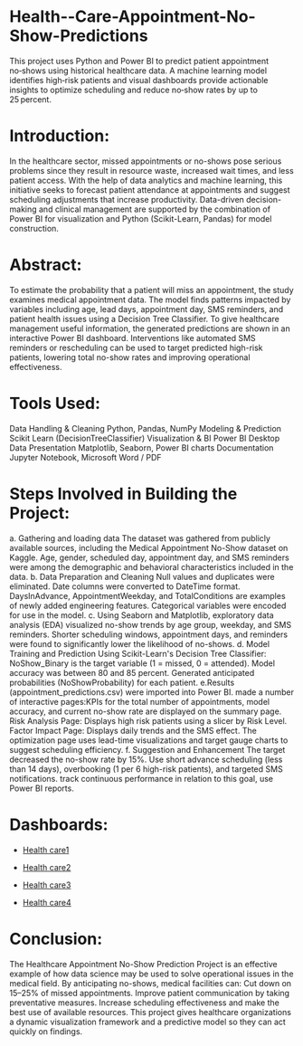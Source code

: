 # Health--Care-Appointment-No-Show-Predictions
This project uses Python and Power BI to predict patient appointment no‑shows using historical healthcare data. A machine learning model identifies high‑risk patients and visual dashboards provide actionable insights to optimize scheduling and reduce no‑show rates by up to 25 percent.

# Introduction:
In the healthcare sector, missed appointments or no-shows pose serious problems since they result in resource waste, increased wait times, and less patient access. With the help of data analytics and machine learning, this initiative seeks to forecast patient attendance at appointments and suggest scheduling adjustments that increase productivity. Data-driven decision-making and clinical management are supported by the combination of Power BI for visualization and Python (Scikit-Learn, Pandas) for model construction.

# Abstract:
To estimate the probability that a patient will miss an appointment, the study examines medical appointment data. The model finds patterns impacted by variables including age, lead days, appointment day, SMS reminders, and patient health issues using a Decision Tree Classifier. To give healthcare management useful information, the generated predictions are shown in an interactive Power BI dashboard. 
Interventions like automated SMS reminders or rescheduling can be used to target predicted high-risk patients, lowering total no-show rates and improving operational effectiveness.

# Tools Used:
Data Handling & Cleaning	Python, Pandas, NumPy
Modeling & Prediction	Scikit Learn (DecisionTreeClassifier)
Visualization & BI	Power BI Desktop
Data Presentation	Matplotlib, Seaborn, Power BI charts
Documentation	Jupyter Notebook, Microsoft Word / PDF

# Steps Involved in Building the Project:
a. Gathering and loading data 
The dataset was gathered from publicly available sources, including the Medical Appointment No-Show dataset on Kaggle.
Age, gender, scheduled day, appointment day, and SMS reminders were among the demographic and behavioral characteristics included in the data. 
b. Data Preparation and Cleaning 
Null values and duplicates were eliminated. 
Date columns were converted to DateTime format. 
DaysInAdvance, AppointmentWeekday, and TotalConditions are examples of newly added engineering features. Categorical variables were encoded for use in the model.
c. Using Seaborn and Matplotlib, exploratory data analysis (EDA) 
visualized no-show trends by age group, weekday, and SMS reminders.
Shorter scheduling windows, appointment days, and reminders were found to significantly lower the likelihood of no-shows. 
d. Model Training and Prediction 
Using Scikit-Learn's Decision Tree Classifier: 
NoShow_Binary is the target variable (1 = missed, 0 = attended). 
Model accuracy was between 80 and 85 percent. 
Generated anticipated probabilities (NoShowProbability) for each patient.
e.Results (appointment_predictions.csv) were imported into Power BI. 
made a number of interactive pages:KPIs for the total number of appointments, model accuracy, and current no-show rate are displayed on the summary page. 
Risk Analysis Page: Displays high risk patients using a slicer by Risk Level. 
Factor Impact Page: Displays daily trends and the SMS effect. 
The optimization page uses lead-time visualizations and target gauge charts to suggest scheduling efficiency. 
f. Suggestion and Enhancement 
The target decreased the no-show rate by 15%. 
Use short advance scheduling (less than 14 days), overbooking (1 per 6 high-risk patients), and targeted SMS notifications. track continuous performance in relation to this goal, use Power BI reports.

# Dashboards:
- <a href="http://github.com/nimmagantiharini/HC1.png"> Health care1 </a>

- <a href="http:HC2.png"> Health care2 </a>
- <a href="http:HC3.png"> Health care3 </a>
- <a href="http:HC4.png"> Health care4 </a>

# Conclusion:
The Healthcare Appointment No-Show Prediction Project is an effective example of how data science may be used to solve operational issues in the medical field. 
By anticipating no-shows, medical facilities can:
Cut down on 15–25% of missed appointments. 
Improve patient communication by taking preventative measures. 
Increase scheduling effectiveness and make the best use of available resources. 
This project gives healthcare organizations a dynamic visualization framework and a predictive model so they can act quickly on findings.

